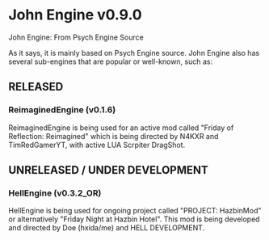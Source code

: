 # John Engine v0.9.0
John Engine: From Psych Engine Source

As it says, it is mainly based on Psych Engine source.
John Engine also has several sub-engines that are popular or well-known, such as:

## RELEASED

### ReimaginedEngine (v0.1.6)
ReimaginedEngine is being used for an active mod called "Friday of Reflection: Reimagined" which is being directed by N4KXR and TimRedGamerYT, with active LUA Scrpiter DragShot.

## UNRELEASED / UNDER DEVELOPMENT

### HellEngine (v0.3.2_OR)
HellEngine is being used for ongoing project called "PROJECT: HazbinMod" or alternatively "Friday Night at Hazbin Hotel". This mod is being developed and directed by Doe (hxida/me) and HELL DEVELOPMENT.
